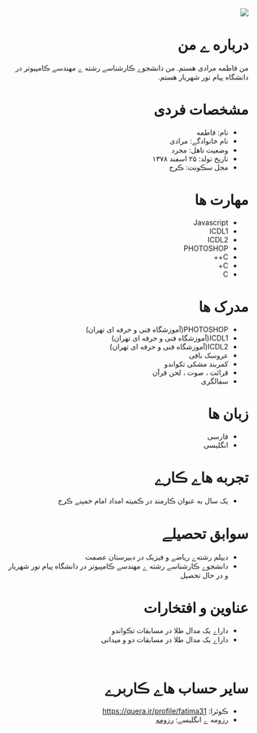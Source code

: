 <div dir="rtl">
  <img src="https://avatars3.githubusercontent.com/u/72304024?s=400&u=8144d72e95648926d30333c01886c0d7ef860f3b&v=4" />
  <h1> درباره ے من</h1>
  <p> من فاطمه مرادی هستم. من دانشجوے ڪارشناسے رشته ے مهندسے ڪامپیوتر در دانشگاه پیام نور شهریار هستم.</p>

  <h1>مشخصات فردی</h1>
<ul>
  <li>نام: فاطمه</li>
  <li>نام خانوادگے: مرادی</li>
  <li>وضعیت تاهل: مجرد</li>
  <li>تاریخ تولد: ۲۵ اسفند ۱۳۷۸</li>
  <li>محل سڪونت: ڪرج</li>
</ul>

  
<h1>مهارت ها</h1>

<ul>
  <li>Javascript</li>
  <li>ICDL1</li>
  <li>ICDL2</li>
  <li>PHOTOSHOP</li>
  <li>C++</li>
  <li>C+</li>
  <li>C</li>
</ul>

<h1> مدرک ها</h1>
<ul>
  <li>PHOTOSHOP(آموزشگاه فنی و حرفه ای تهران)</li>
  <li>ICDL1(آموزشگاه فنی و حرفه ای تهران)</li>
  <li>ICDL2(آموزشگاه فنی و حرفه ای تهران)</li>
  <li>عروسک بافی</li>
  <li>کمربند مشکی تکواندو</li>
  <li>قرائت ، صوت ، لحن قرآن</li>
  <li>سفالگری</li>
</ul>

<h1> زبان ها</h1>
<ul>
  <li>فارسی</li>
  <li>انگلیسی</li>
</ul>

<h1> تجربه هاے ڪارے </h1>
<ul>
   <li>یک سال به عنوان ڪارمند در ڪمیته امداد امام خمینے ڪرج</li>
</ul>

<h1> سوابق تحصیلے </h1>
<ul>
   <li> دیپلم رشته‌ے ریاضے و فیزیک در دبیرستان عصمت</li>
   <li> دانشجوے ڪارشناسے رشته ے مهندسے ڪامپیوتر در دانشگاه پیام نور شهریار و در حال تحصیل</li>
</ul>

<h1> عناوین و افتخارات </h1>
<ul>
   <li> داراے یک مدال طلا در مسابقات تڪواندو</li>
   <li> داراے یک مدال طلا در مسابقات دو و میدانی</li>
</ul>
<br/>

<h1> سایر حساب هاے ڪاربرے </h1>
<ul>
  <li>ڪوئرا: <a href="https://quera.ir/profile/fatima31"> https://quera.ir/profile/fatima31 </a></li>
  <li>رزومه ے انگلیسے: <a href="https://ftemeh021.github.io/ftemeh-resume/"> رزومه </a></li>
